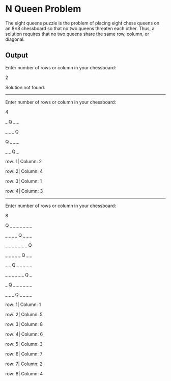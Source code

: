 # N Queen Problem

The eight queens puzzle is the problem of placing eight chess queens on an 8×8 chessboard so that no two queens threaten each other. Thus, a solution requires that no two queens share the same row, column, or diagonal.

## Output

Enter number of rows or column in your chessboard: 

2

Solution not found.

---------------------------------------------------------------------------

Enter number of rows or column in your chessboard: 

4

_ Q _ _ 

_ _ _ Q 

Q _ _ _ 

_ _ Q _ 

row: 1| Column: 2

row: 2| Column: 4

row: 3| Column: 1

row: 4| Column: 3

------------------------------------------------------------------------------------

Enter number of rows or column in your chessboard: 

8

Q _ _ _ _ _ _ _ 

_ _ _ _ Q _ _ _ 

_ _ _ _ _ _ _ Q 

_ _ _ _ _ Q _ _ 

_ _ Q _ _ _ _ _ 

_ _ _ _ _ _ Q _ 

_ Q _ _ _ _ _ _ 

_ _ _ Q _ _ _ _ 

row: 1| Column: 1

row: 2| Column: 5

row: 3| Column: 8

row: 4| Column: 6

row: 5| Column: 3

row: 6| Column: 7

row: 7| Column: 2

row: 8| Column: 4
